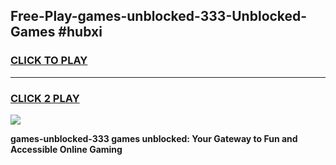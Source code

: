
## Free-Play-games-unblocked-333-Unblocked-Games #hubxi
<h3>
<a href="https://news.freeplayer.one?title=games-unblocked-333&ref=8M">CLICK TO PLAY</a></h3>
<hr>

<h3>
<a href="https://news.freeplayer.one?title=games-unblocked-333&ref=8M">CLICK 2 PLAY</a>
  
</h3>

<a href="https://news.freeplayer.one?title=games-unblocked-333&ref=8M"><img src="https://clearcache.store/games.png"></a>


**games-unblocked-333 games unblocked: Your Gateway to Fun and Accessible Online Gaming**
